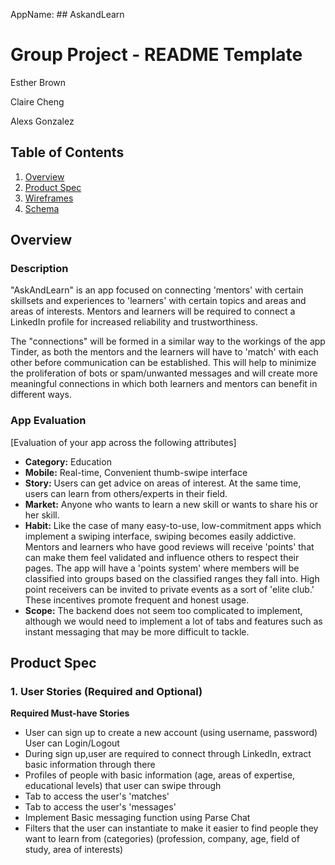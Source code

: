 AppName: ## AskandLearn

Group Project - README Template
===
Esther Brown

Claire Cheng

Alexs Gonzalez


## Table of Contents
1. [Overview](#Overview)
1. [Product Spec](#Product-Spec)
1. [Wireframes](#Wireframes)
2. [Schema](#Schema)

## Overview
### Description
"AskAndLearn" is an app focused on connecting 'mentors' with certain skillsets and experiences to 'learners' with certain topics and areas and areas of interests. Mentors and learners will be required to connect a LinkedIn profile for increased reliability and trustworthiness.

The "connections" will be formed in a similar way to the workings of the app Tinder, as both the mentors and the learners will have to 'match' with each other before communication can be established. This will help to minimize the proliferation of bots or spam/unwanted messages and will create more meaningful connections in which both learners and mentors can benefit in different ways.

### App Evaluation
[Evaluation of your app across the following attributes]
- **Category:** Education
- **Mobile:** Real-time, Convenient thumb-swipe interface
- **Story:** Users can get advice on areas of interest. At the same time, users can learn from others/experts in their field.
- **Market:** Anyone who wants to learn a new skill or wants to share his or her skill.
- **Habit:** Like the case of many easy-to-use, low-commitment apps which implement a swiping interface, swiping becomes easily addictive. Mentors and learners who have good reviews will receive 'points' that can make them feel validated and influence others to respect their pages. The app will have a 'points system' where members will be classified into groups based on the classified ranges they fall into. High point receivers can be invited to private events as a sort of 'elite club.' These incentives promote frequent and honest usage.
- **Scope:** The backend does not seem too complicated to implement, although we would need to implement a lot of tabs and features such as instant messaging that may be more difficult to tackle. 

## Product Spec

### 1. User Stories (Required and Optional)

**Required Must-have Stories**
* User can sign up to create a new account (using username, password) User can Login/Logout
* During sign up,user are required to connect through LinkedIn, extract basic information through there 
* Profiles of people with basic information (age, areas of expertise, educational levels) that user can swipe through 
* Tab to access the user's 'matches'
* Tab to access the user's 'messages'
* Implement Basic messaging function using Parse Chat
* Filters that the user can instantiate to make it easier to find people they want to learn from (categories)
  (profession, company, age, field of study, area of interests)

